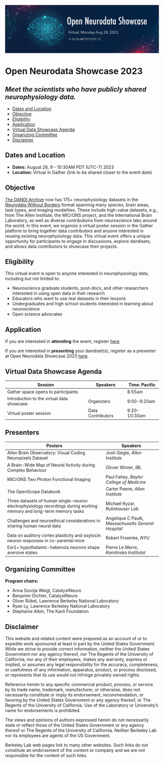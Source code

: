 <img alt="OpenNeuroDataShowcase banner" src="images/open_neurodata_showcase_banner.png">

# Open Neurodata Showcase 2023
## *Meet the scientists who have publicly shared neurophysiology data.*

* [Dates and Location](#dates-and-location)
* [Objective](#objective)
* [Eligibility](#eligibility)
* [Application](#application)
* [Virtual Data Showcase Agenda](#agenda)
* [Organizing Committee](#organizing-committee)
* [Disclaimer](#disclaimer)

## Dates and Location

- **Dates:** August 28, 9 - 10:30AM PDT (UTC-7) 2023
- **Location:** Virtual in Gather (link to be shared closer to the event date)

## Objective
[The DANDI Archive](http://dandiarchive.org) now has 175+ neurophysiology datasets in the 
[Neurodata Without Borders](http://nwb.org) format spanning many species, brain areas, task types, and imaging 
modalities. These include high-value datasets, e.g., from The Allen Institute, the MICrONS project, and the 
International Brain Laboratory, as well as diverse contributions from neuroscience labs around the world.
In this event, we organize a virtual poster session in the Gather platform to bring together data contributors
and anyone interested in reusing existing neurophysiology data.
This virtual event offers a unique opportunity for participants to engage in discussions, explore dandisets, 
and allows data contributors to showcase their projects.

## Eligibility

This virtual event is open to anyone interested in neurophysiology data, including but not limited to:
* Neuroscience graduate students, post-docs, and other researchers interested in using open data in their research
* Educators who want to use real datasets in their lessons
* Undergraduates and high school students interested in learning about neuroscience
* Open science advocates

## Application

If you are interested in **attending** the event, register [here](https://forms.gle/dh8eArbw836TpLyq8). 

If you are interested in **presenting** your dandiset(s), register as a presenter at Open Neurodata Showcase 2023 [here](https://forms.gle/neGrkBaWsJvDoVd18).

## Virtual Data Showcase Agenda

| Session                                   | Speakers          | Time: Pacific |
|-------------------------------------------|-------------------|---------------|
| Gather space opens to participants        |                   | 8:55am        |
| Introduction to the virtual data showcase | Organizers        | 9:00-9:20am   |
| Virtual poster session                    | Data Contributors | 9:20-10:30am  |

## Presenters

| Posters                                                                                                              | Speakers                                            | 
|----------------------------------------------------------------------------------------------------------------------|-----------------------------------------------------|
| Allen Brain Observatory: Visual Coding Neuropixels Dataset                                                           | Josh Siegle, _Allen Institute_                      |
| A Brain-Wide Map of Neural Activity during Complex Behaviour                                                         | Olivier Winter, _IBL_                               |
| MICrONS Two Photon Functional Imaging                                                                                | Paul Fahey, _Baylor College of Medicine_            | 
| The OpenScope Databook                                                                                               | Carter Peene, _Allen Institute_                     |
| Three datasets of human single-neuron electrophysiology recordings during working memory and long-term memory tasks  | Michael Kyzar, _Rutishauser Lab_                    |
| Challenges and neuroethical considerations in sharing human neural data                                              | Angelique C Paulk, _Massachusetts General Hospital_ |
| Data on auditory cortex plasticity and oxytocin neuron responses in co-parental mice                                 | Robert Froemke, _NYU_                               |
| Esr1+ hypothalamic-habenula neurons shape aversive states                                                            | Pierre Le Merre, _Karolinska Institutet_            |

## Organizing Committee

**Program chairs:**
* Anna Szonja Weigl, CatalystNeuro
* Benjamin Dichter, CatalystNeuro
* Oliver Rübel, Lawrence Berkeley National Laboratory
* Ryan Ly, Lawrence Berkeley National Laboratory
* Stephanie Albin, The Kavli Foundation


## Disclaimer

This website and related content were prepared as an account of or to expedite work sponsored at least in part by 
the United States Government. While we strive to provide correct information, neither the United States Government 
nor any agency thereof, nor The Regents of the University of California, nor any of their employees, makes any 
warranty, express or implied, or assumes any legal responsibility for the accuracy, completeness, or usefulness of 
any information, apparatus, product, or process disclosed, or represents that its use would not infringe privately 
owned rights.

Reference herein to any specific commercial product, process, or service by its trade name, trademark, manufacturer, 
or otherwise, does not necessarily constitute or imply its endorsement, recommendation, or favoring by the United 
States Government or any agency thereof, or The Regents of the University of California.  Use of the Laboratory or 
University’s name for endorsements is prohibited.

The views and opinions of authors expressed herein do not necessarily state or reflect those of the United States 
Government or any agency thereof or The Regents of the University of California.  Neither Berkeley Lab nor its 
employees are agents of the US Government.

Berkeley Lab web pages link to many other websites.  Such links do not constitute an endorsement of the content or 
company and we are not responsible for the content of such links.
